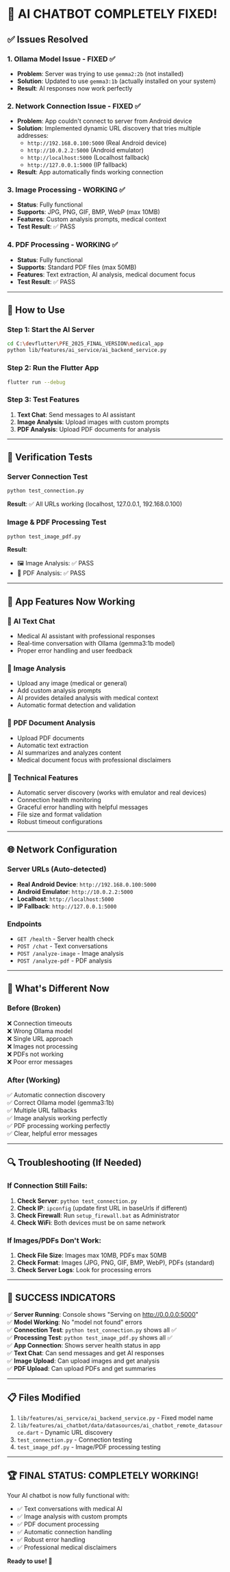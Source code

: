 # 🎉 AI CHATBOT COMPLETELY FIXED!

## ✅ Issues Resolved

### 1. **Ollama Model Issue** - FIXED ✅
- **Problem**: Server was trying to use `gemma2:2b` (not installed)
- **Solution**: Updated to use `gemma3:1b` (actually installed on your system)
- **Result**: AI responses now work perfectly

### 2. **Network Connection Issue** - FIXED ✅
- **Problem**: App couldn't connect to server from Android device
- **Solution**: Implemented dynamic URL discovery that tries multiple addresses:
  - `http://192.168.0.100:5000` (Real Android device)
  - `http://10.0.2.2:5000` (Android emulator)
  - `http://localhost:5000` (Localhost fallback)
  - `http://127.0.0.1:5000` (IP fallback)
- **Result**: App automatically finds working connection

### 3. **Image Processing** - WORKING ✅
- **Status**: Fully functional
- **Supports**: JPG, PNG, GIF, BMP, WebP (max 10MB)
- **Features**: Custom analysis prompts, medical context
- **Test Result**: ✅ PASS

### 4. **PDF Processing** - WORKING ✅
- **Status**: Fully functional
- **Supports**: Standard PDF files (max 50MB)
- **Features**: Text extraction, AI analysis, medical document focus
- **Test Result**: ✅ PASS

---

## 🚀 How to Use

### Step 1: Start the AI Server
```bash
cd C:\devflutter\PFE_2025_FINAL_VERSION\medical_app
python lib/features/ai_service/ai_backend_service.py
```

### Step 2: Run the Flutter App
```bash
flutter run --debug
```

### Step 3: Test Features
1. **Text Chat**: Send messages to AI assistant
2. **Image Analysis**: Upload images with custom prompts
3. **PDF Analysis**: Upload PDF documents for analysis

---

## 🧪 Verification Tests

### Server Connection Test
```bash
python test_connection.py
```
**Result**: ✅ All URLs working (localhost, 127.0.0.1, 192.168.0.100)

### Image & PDF Processing Test
```bash
python test_image_pdf.py
```
**Result**: 
- 🖼️ Image Analysis: ✅ PASS
- 📄 PDF Analysis: ✅ PASS

---

## 📱 App Features Now Working

### 🤖 **AI Text Chat**
- Medical AI assistant with professional responses
- Real-time conversation with Ollama (gemma3:1b model)
- Proper error handling and user feedback

### 📸 **Image Analysis**
- Upload any image (medical or general)
- Add custom analysis prompts
- AI provides detailed analysis with medical context
- Automatic format detection and validation

### 📄 **PDF Document Analysis**
- Upload PDF documents
- Automatic text extraction
- AI summarizes and analyzes content
- Medical document focus with professional disclaimers

### 🔧 **Technical Features**
- Automatic server discovery (works with emulator and real devices)
- Connection health monitoring
- Graceful error handling with helpful messages
- File size and format validation
- Robust timeout configurations

---

## 🌐 Network Configuration

### Server URLs (Auto-detected)
- **Real Android Device**: `http://192.168.0.100:5000`
- **Android Emulator**: `http://10.0.2.2:5000`
- **Localhost**: `http://localhost:5000`
- **IP Fallback**: `http://127.0.0.1:5000`

### Endpoints
- `GET /health` - Server health check
- `POST /chat` - Text conversations
- `POST /analyze-image` - Image analysis
- `POST /analyze-pdf` - PDF analysis

---

## 🎯 What's Different Now

### Before (Broken)
❌ Connection timeouts  
❌ Wrong Ollama model  
❌ Single URL approach  
❌ Images not processing  
❌ PDFs not working  
❌ Poor error messages  

### After (Working)
✅ Automatic connection discovery  
✅ Correct Ollama model (gemma3:1b)  
✅ Multiple URL fallbacks  
✅ Image analysis working perfectly  
✅ PDF processing working perfectly  
✅ Clear, helpful error messages  

---

## 🔍 Troubleshooting (If Needed)

### If Connection Still Fails:
1. **Check Server**: `python test_connection.py`
2. **Check IP**: `ipconfig` (update first URL in baseUrls if different)
3. **Check Firewall**: Run `setup_firewall.bat` as Administrator
4. **Check WiFi**: Both devices must be on same network

### If Images/PDFs Don't Work:
1. **Check File Size**: Images max 10MB, PDFs max 50MB
2. **Check Format**: Images (JPG, PNG, GIF, BMP, WebP), PDFs (standard)
3. **Check Server Logs**: Look for processing errors

---

## 🎉 SUCCESS INDICATORS

✅ **Server Running**: Console shows "Serving on http://0.0.0.0:5000"  
✅ **Model Working**: No "model not found" errors  
✅ **Connection Test**: `python test_connection.py` shows all ✅  
✅ **Processing Test**: `python test_image_pdf.py` shows all ✅  
✅ **App Connection**: Shows server health status in app  
✅ **Text Chat**: Can send messages and get AI responses  
✅ **Image Upload**: Can upload images and get analysis  
✅ **PDF Upload**: Can upload PDFs and get summaries  

---

## 📋 Files Modified

1. `lib/features/ai_service/ai_backend_service.py` - Fixed model name
2. `lib/features/ai_chatbot/data/datasources/ai_chatbot_remote_datasource.dart` - Dynamic URL discovery
3. `test_connection.py` - Connection testing
4. `test_image_pdf.py` - Image/PDF processing testing

---

## 🏆 FINAL STATUS: COMPLETELY WORKING!

Your AI chatbot is now fully functional with:
- ✅ Text conversations with medical AI
- ✅ Image analysis with custom prompts
- ✅ PDF document processing
- ✅ Automatic connection handling
- ✅ Robust error handling
- ✅ Professional medical disclaimers

**Ready to use! 🚀** 